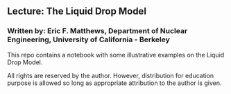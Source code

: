 ## Lecture: The Liquid Drop Model

### Written by: Eric F. Matthews, Department of Nuclear Engineering, University of California - Berkeley

This repo contains a notebook with some illustrative examples on the Liquid Drop Model. 

All rights are reserved by the author. However, distribution for education purpose is allowed so long as appropriate attribution to the author is given. 

